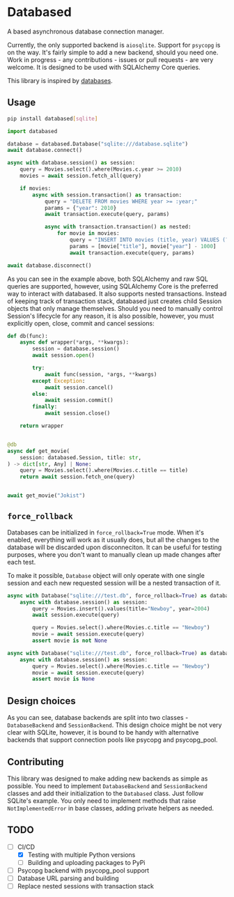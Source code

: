 # Databased

A based asynchronous database connection manager.

Currently, the only supported backend is `aiosqlite`. Support for `psycopg` is
on the way. It's fairly simple to add a new backend, should you need one. Work
in progress - any contributions - issues or pull requests - are very welcome. It
is designed to be used with SQLAlchemy Core queries.

This library is inspired by [databases](https://github.com/encode/databases).

## Usage

```bash
pip install databased[sqlite]
```

```python
import databased

database = databased.Database("sqlite:///database.sqlite")
await database.connect()

async with database.session() as session:
    query = Movies.select().where(Movies.c.year >= 2010)
    movies = await session.fetch_all(query)

    if movies:
        async with session.transaction() as transaction:
            query = "DELETE FROM movies WHERE year >= :year;"
            params = {"year": 2010}
            await transaction.execute(query, params)

            async with transaction.transaction() as nested:
                for movie in movies:
                    query = "INSERT INTO movies (title, year) VALUES (?, ?);"
                    params = [movie["title"], movie["year"] - 1000]
                    await transaction.execute(query, params)

await database.disconnect()
```

As you can see in the example above, both SQLAlchemy and raw SQL queries are
supported, however, using SQLAlchemy Core is the preferred way to interact with
databased. It also supports nested transactions. Instead of keeping track of
transaction stack, databased just creates child Session objects that only manage
themselves. Should you need to manually control Session's lifecycle for any
reason, it is also possible, however, you must explicitly open, close, commit
and cancel sessions:

```python
def db(func):
    async def wrapper(*args, **kwargs):
        session = database.session()
        await session.open()

        try:
            await func(session, *args, **kwargs)
        except Exception:
            await session.cancel()
        else:
            await session.commit()
        finally:
            await session.close()

    return wrapper


@db
async def get_movie(
    session: databased.Session, title: str,
) -> dict[str, Any] | None:
    query = Movies.select().where(Movies.c.title == title)
    return await session.fetch_one(query)


await get_movie("Jokist")
```

## `force_rollback`

Databases can be initialized in `force_rollback=True` mode. When it's enabled,
everything will work as it usually does, but all the changes to the database
will be discarded upon disconneciton. It can be useful for testing purposes,
where you don't want to manually clean up made changes after each test.

To make it possible, `Database` object will only operate with one single session
and each new requested session will be a nested transaction of it.

```python
async with Database("sqlite:///test.db", force_rollback=True) as database:
	async with database.session() as session:
		query = Movies.insert().values(title="Newboy", year=2004)
		await session.execute(query)

		query = Movies.select().where(Movies.c.title == "Newboy")
		movie = await session.execute(query)
		assert movie is not None

async with Database("sqlite:///test.db", force_rollback=True) as database:
	async with database.session() as session:
		query = Movies.select().where(Movies.c.title == "Newboy")
		movie = await session.execute(query)
		assert movie is None
```

## Design choices

As you can see, database backends are split into two classes - `DatabaseBackend`
and `SessionBackend`. This design choice might be not very clear with SQLite,
however, it is bound to be handy with alternative backends that support
connection pools like psycopg and psycopg_pool.

## Contributing

This library was designed to make adding new backends as simple as possible. You
need to implement `DatabaseBackend` and `SessionBackend` classes and add their
initialization to the `Databased` class. Just follow SQLite's example. You only
need to implement methods that raise `NotImplementedError` in base classes,
adding private helpers as needed.

## TODO

- [ ] CI/CD
  - [x] Testing with multiple Python versions
  - [ ] Building and uploading packages to PyPi
- [ ] Psycopg backend with psycopg_pool support
- [ ] Database URL parsing and building
- [ ] Replace nested sessions with transaction stack

